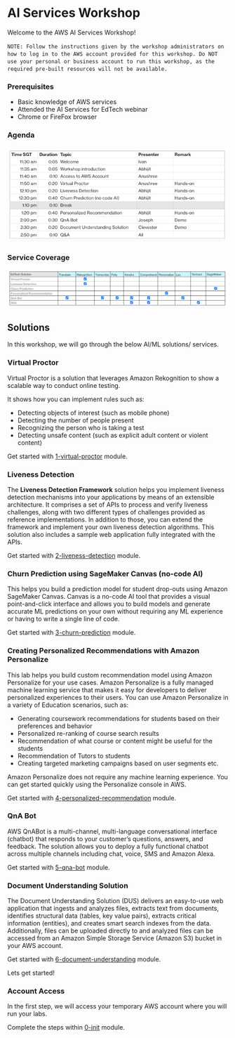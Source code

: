 # AI Services Workshop
Welcome to the AWS AI Services Workshop!

`NOTE: Follow the instructions given by the workshop administrators on how to log in to the AWS account provided for this workshop. Do NOT use your personal or business account to run this workshop, as the required pre-built resources will not be available.`


### Prerequisites
- Basic knowledge of AWS services
- Attended the AI Services for EdTech webinar
- Chrome or FireFox browser


### Agenda
![Agenda](./0-init/images/agenda.png)


### Service Coverage
![service Coverage](./0-init/images/service_coverage.png)


## Solutions
In this workshop, we will go through the below AI/ML solutions/ services.


### Virtual Proctor
Virtual Proctor is a solution that leverages Amazon Rekognition to show a scalable way to conduct online testing.

It shows how you can implement rules such as:
- Detecting objects of interest (such as mobile phone)
- Detecting the number of people present
- Recognizing the person who is taking a test
- Detecting unsafe content (such as explicit adult content or violent content)

Get started with [1-virtual-proctor](./1-virtual-proctor/README.md) module. </br>


### Liveness Detection 
The **Liveness Detection Framework** solution helps you implement liveness detection mechanisms into your applications by means of an extensible architecture. It comprises a set of APIs to process and verify liveness challenges, along with two different types of challenges provided as reference implementations. In addition to those, you can extend the framework and implement your own liveness detection algorithms. This solution also includes a sample web application fully integrated with the APIs. 

Get started with [2-liveness-detection](./2-liveness-detection/README.md) module. </br>


### Churn Prediction using SageMaker Canvas (no-code AI)
This helps you build a prediction model for student drop-outs using Amazon SageMaker Canvas. Canvas is a no-code AI tool that provides a visual point-and-click interface and allows you to build models and generate accurate ML predictions on your own without requiring any ML experience or having to write a single line of code.

Get started with [3-churn-prediction](./3-churn-prediction/README.md) module. </br>


### Creating Personalized Recommendations with Amazon Personalize
This lab helps you build custom recommendation model using Amazon Personalize for your use cases. Amazon Personalize is a fully managed machine learning service that makes it easy for developers to deliver personalized experiences to their users. 
You can use Amazon Personalize in a variety of Education scenarios, such as:
- Generating coursework recommendations for students based on their preferences and behavior
- Personalized re-ranking of course search results
- Recommendation of what course or content might be useful for the students
- Recommendation of Tutors to students
- Creating targeted marketing campaigns based on user segments etc. 

Amazon Personalize does not require any machine learning experience. You can get started quickly using the Personalize console in AWS.

Get started with [4-personalized-recommendation](./4-personalized-recommendation/README.md) module. </br>


### QnA Bot
AWS QnABot is a multi-channel, multi-language conversational interface (chatbot) that responds to your customer’s questions, answers, and feedback. The solution allows you to deploy a fully functional chatbot across multiple channels including chat, voice, SMS and Amazon Alexa. 

Get started with [5-qna-bot](./5-qna-bot/README.md) module. </br>


### Document Understanding Solution
The Document Understanding Solution (DUS) delivers an easy-to-use web application that ingests and analyzes files, extracts text from documents, identifies structural data (tables, key value pairs), extracts critical information (entities), and creates smart search indexes from the data. Additionally, files can be uploaded directly to and analyzed files can be accessed from an Amazon Simple Storage Service (Amazon S3) bucket in your AWS account.

Get started with [6-document-understanding](./6-document-understanding/README.md) module. </br>


Lets get started!

### Account Access
In the first step, we will access your temporary AWS account where you will run your labs.

Complete the steps within [0-init](./0-init/README.md) module.

